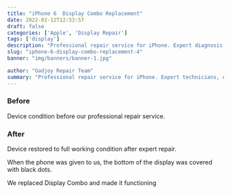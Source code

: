 ```yaml
---
title: "iPhone 6  Display Combo Replacement"
date: 2022-02-12T12:53:57
draft: false
categories: ['Apple', 'Display Repair']
tags: ['display']
description: "Professional repair service for iPhone. Expert diagnosis and quality repairs in Bangalore."
slug: "iphone-6-display-combo-replacement-4"
banner: "img/banners/banner-1.jpg"

author: "Gadjoy Repair Team"
summary: "Professional repair service for iPhone. Expert technicians, quality parts, warranty included."
---
```


### Before

Device condition before our professional repair service.

### After

Device restored to full working condition after expert repair.

When the phone was given to us, the bottom of the display was covered with black dots.

We replaced Display Combo and made it functioning